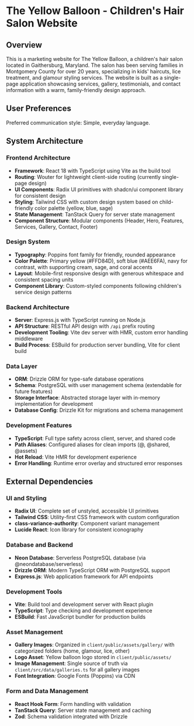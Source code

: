 # The Yellow Balloon - Children's Hair Salon Website

## Overview

This is a marketing website for The Yellow Balloon, a children's hair salon located in Gaithersburg, Maryland. The salon has been serving families in Montgomery County for over 20 years, specializing in kids' haircuts, lice treatment, and glamour styling services. The website is built as a single-page application showcasing services, gallery, testimonials, and contact information with a warm, family-friendly design approach.

## User Preferences

Preferred communication style: Simple, everyday language.

## System Architecture

### Frontend Architecture
- **Framework**: React 18 with TypeScript using Vite as the build tool
- **Routing**: Wouter for lightweight client-side routing (currently single-page design)
- **UI Components**: Radix UI primitives with shadcn/ui component library for consistent design
- **Styling**: Tailwind CSS with custom design system based on child-friendly color palette (yellow, blue, sage)
- **State Management**: TanStack Query for server state management
- **Component Structure**: Modular components (Header, Hero, Features, Services, Gallery, Contact, Footer)

### Design System
- **Typography**: Poppins font family for friendly, rounded appearance
- **Color Palette**: Primary yellow (#FFD84D), soft blue (#AEE6FA), navy for contrast, with supporting cream, sage, and coral accents
- **Layout**: Mobile-first responsive design with generous whitespace and consistent spacing units
- **Component Library**: Custom-styled components following children's service design patterns

### Backend Architecture
- **Server**: Express.js with TypeScript running on Node.js
- **API Structure**: RESTful API design with `/api` prefix routing
- **Development Tooling**: Vite dev server with HMR, custom error handling middleware
- **Build Process**: ESBuild for production server bundling, Vite for client build

### Data Layer
- **ORM**: Drizzle ORM for type-safe database operations
- **Schema**: PostgreSQL with user management schema (extendable for future features)
- **Storage Interface**: Abstracted storage layer with in-memory implementation for development
- **Database Config**: Drizzle Kit for migrations and schema management

### Development Features
- **TypeScript**: Full type safety across client, server, and shared code
- **Path Aliases**: Configured aliases for clean imports (@, @shared, @assets)
- **Hot Reload**: Vite HMR for development experience
- **Error Handling**: Runtime error overlay and structured error responses

## External Dependencies

### UI and Styling
- **Radix UI**: Complete set of unstyled, accessible UI primitives
- **Tailwind CSS**: Utility-first CSS framework with custom configuration
- **class-variance-authority**: Component variant management
- **Lucide React**: Icon library for consistent iconography

### Database and Backend
- **Neon Database**: Serverless PostgreSQL database (via @neondatabase/serverless)
- **Drizzle ORM**: Modern TypeScript ORM with PostgreSQL support
- **Express.js**: Web application framework for API endpoints

### Development Tools
- **Vite**: Build tool and development server with React plugin
- **TypeScript**: Type checking and development experience
- **ESBuild**: Fast JavaScript bundler for production builds

### Asset Management
- **Gallery Images**: Organized in `client/public/assets/gallery/` with categorized folders (home, glamour, lice, other)
- **Logo Asset**: Yellow balloon logo stored in `client/public/assets/`
- **Image Management**: Single source of truth via `client/src/data/galleries.ts` for all gallery images
- **Font Integration**: Google Fonts (Poppins) via CDN

### Form and Data Management
- **React Hook Form**: Form handling with validation
- **TanStack Query**: Server state management and caching
- **Zod**: Schema validation integrated with Drizzle